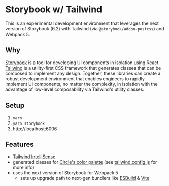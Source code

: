 # Storybook w/ Tailwind

This is an experimental development environment that leverages the next version of Storybook (6.2) with Tailwind (via `@storybook/addon-postcss`) and Webpack 5.

## Why

[Storybook](https://storybook.js.org/) is a tool for developing UI components in isolation using React. [Tailwind](https://tailwindcss.com/) is a utility-first CSS framework that generates classes that can be composed to implement any design. Together, these libraries can create a robust development environment that enables engineers to rapidly implement UI components, no matter the complexity, in isolation with the advantage of low-level composability via Tailwind's utility classes.

## Setup

1. `yarn`
2. `yarn storybook`
3. http://localhost:6006

## Features

- [Tailwind IntelliSense](https://tailwindcss.com/docs/intellisense)
- generated classes for [Circle's color palette](https://brand.circle.com/d/M9z54TaEwsWL/circle-brand-guide#/circle/color-palette) (see [tailwind.config.js](tailwind.config.js) for more info)
- uses the next version of Storybook for Webpack 5
  - sets up upgrade path to next-gen bundlers like [ESBuild](https://esbuild.github.io/) & [Vite](https://vitejs.dev/)
